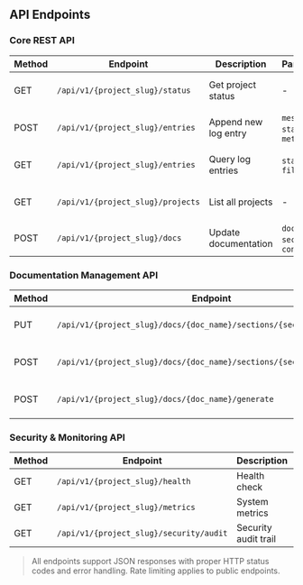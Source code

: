 ## API Endpoints
<!-- ID: api_endpoints -->
### Core REST API
| Method | Endpoint | Description | Parameters | Response |
|--------|----------|-------------|------------|----------|
| GET | `/api/v1/{project_slug}/status` | Get project status | - | Project status object |
| POST | `/api/v1/{project_slug}/entries` | Append new log entry | `message`, `status`, `meta` | Created entry object |
| GET | `/api/v1/{project_slug}/entries` | Query log entries | `start`, `end`, `filter` | Array of entry objects |
| GET | `/api/v1/{project_slug}/projects` | List all projects | - | Array of project objects |
| POST | `/api/v1/{project_slug}/docs` | Update documentation | `doc`, `action`, `section`, `content` | Update result |

### Documentation Management API
| Method | Endpoint | Description | Parameters | Response |
|--------|----------|-------------|------------|----------|
| PUT | `/api/v1/{project_slug}/docs/{doc_name}/sections/{section_id}` | Replace document section | `content`, `metadata` | Updated document |
| POST | `/api/v1/{project_slug}/docs/{doc_name}/sections/{section_id}/status` | Update checklist status | `status`, `proof` | Updated status |
| POST | `/api/v1/{project_slug}/docs/{doc_name}/generate` | Generate documentation templates | `documents`, `overwrite` | Generated files list |

### Security & Monitoring API
| Method | Endpoint | Description | Parameters | Response |
|--------|----------|-------------|------------|----------|
| GET | `/api/v1/{project_slug}/health` | Health check | - | System health status |
| GET | `/api/v1/{project_slug}/metrics` | System metrics | - | Performance metrics |
| GET | `/api/v1/{project_slug}/security/audit` | Security audit trail | `start`, `end` | Security events |

> All endpoints support JSON responses with proper HTTP status codes and error handling. Rate limiting applies to public endpoints.